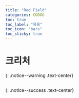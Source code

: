 ```yaml
---
title: "Red Field"
categories: CODOG
toc: true
toc_label: "목록"
toc_icon: "bars"
toc_sticky: true
---
```


# 크리처
{: .notice--warning .text-center}

## 
{: .notice--success .text-center}